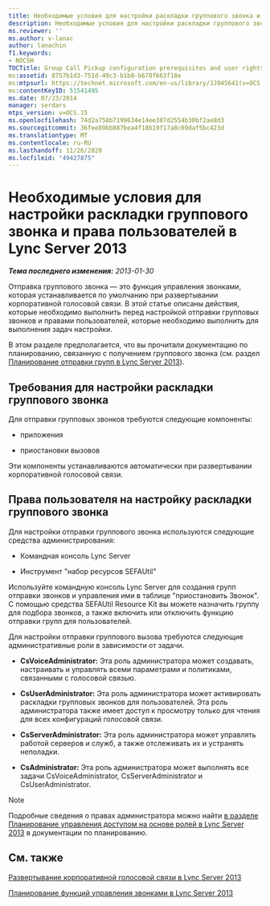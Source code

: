```yaml
---
title: Необходимые условия для настройки раскладки группового звонка и права пользователей
description: Необходимые условия для настройки раскладки группового звонка и права пользователей.
ms.reviewer: ''
ms.author: v-lanac
author: lanachin
f1.keywords:
- NOCSH
TOCTitle: Group Call Pickup configuration prerequisites and user rights
ms:assetid: 8757b1d3-751d-49c3-b1b8-b678f663f18e
ms:mtpsurl: https://technet.microsoft.com/en-us/library/JJ945641(v=OCS.15)
ms:contentKeyID: 51541495
ms.date: 07/23/2014
manager: serdars
mtps_version: v=OCS.15
ms.openlocfilehash: 74d2a758b7199634e14ee387d2554b30bf2ae8d3
ms.sourcegitcommit: 36fee89bb887bea4f18b19f17a8c69daf5bc423d
ms.translationtype: MT
ms.contentlocale: ru-RU
ms.lasthandoff: 11/26/2020
ms.locfileid: "49427875"
---
```

# <a name="group-call-pickup-configuration-prerequisites-and-user-rights-in-lync-server-2013"></a>Необходимые условия для настройки раскладки группового звонка и права пользователей в Lync Server 2013

<div data-xmlns="http://www.w3.org/1999/xhtml">

<div class="topic" data-xmlns="http://www.w3.org/1999/xhtml" data-msxsl="urn:schemas-microsoft-com:xslt" data-cs="https://msdn.microsoft.com/">

<div data-asp="https://msdn2.microsoft.com/asp">



</div>

<div id="mainSection">

<div id="mainBody">

<span> </span>

_**Тема последнего изменения:** 2013-01-30_

Отправка группового звонка — это функция управления звонками, которая устанавливается по умолчанию при развертывании корпоративной голосовой связи. В этой статье описаны действия, которые необходимо выполнить перед настройкой отправки групповых звонков и правами пользователей, которые необходимо выполнить для выполнения задач настройки.

В этом разделе предполагается, что вы прочитали документацию по планированию, связанную с получением группового звонка (см. раздел [Планирование отправки групп в Lync Server 2013](lync-server-2013-planning-for-group-call-pickup.md)).

<div>

## <a name="group-call-pickup-configuration-prerequisites"></a>Требования для настройки раскладки группового звонка

Для отправки групповых звонков требуются следующие компоненты:

  - приложения

  - приостановки вызовов

Эти компоненты устанавливаются автоматически при развертывании корпоративной голосовой связи.

</div>

<div>

## <a name="group-call-pickup-configuration-user-rights"></a>Права пользователя на настройку раскладки группового звонка

Для настройки отправки группового звонка используются следующие средства администрирования:

  - Командная консоль Lync Server

  - Инструмент "набор ресурсов SEFAUtil"

Используйте командную консоль Lync Server для создания групп отправки звонков и управления ими в таблице "приостановить Звонок". С помощью средства SEFAUtil Resource Kit вы можете назначить группу для подбора звонков, а также включить или отключить функцию отправки групп для пользователей.

Для настройки отправки группового вызова требуются следующие административные роли в зависимости от задачи.

  - **CsVoiceAdministrator:** Эта роль администратора может создавать, настраивать и управлять всеми параметрами и политиками, связанными с голосовой связью.

  - **CsUserAdministrator:** Эта роль администратора может активировать раскладки групповых звонков для пользователей. Эта роль администратора также имеет доступ к просмотру только для чтения для всех конфигураций голосовой связи.

  - **CsServerAdministrator:** Эта роль администратора может управлять работой серверов и служб, а также отслеживать их и устранять неполадки.

  - **CsAdministrator:** Эта роль администратора может выполнять все задачи CsVoiceAdministrator, CsServerAdministrator и CsUserAdministrator.

<div>


> [!NOTE]
> Подробные сведения о правах администратора можно найти <A href="lync-server-2013-planning-for-role-based-access-control.md">в разделе Планирование управления доступом на основе ролей в Lync Server 2013</A> в документации по планированию.



</div>

</div>

<div>

## <a name="see-also"></a>См. также


[Развертывание корпоративной голосовой связи в Lync Server 2013](lync-server-2013-deploying-enterprise-voice.md)  


[Планирование функций управления звонками в Lync Server 2013](lync-server-2013-planning-for-call-management-features.md)  
  

</div>

</div>

<span> </span>

</div>

</div>

</div>


